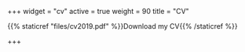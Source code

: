 +++
widget = "cv"
active = true
weight = 90
title = "CV"

{{% staticref "files/cv2019.pdf" %}}Download my CV{{% /staticref %}}

+++


